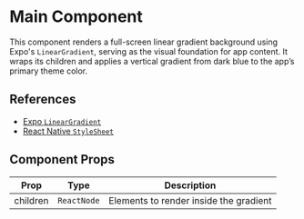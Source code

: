 # Main Component

This component renders a full-screen linear gradient background using Expo's `LinearGradient`, serving as the visual foundation for app content. It wraps its children and applies a vertical gradient from dark blue to the app’s primary theme color.

## References

* [Expo `LinearGradient`](https://docs.expo.dev/versions/latest/sdk/linear-gradient/)
* [React Native `StyleSheet`](https://reactnative.dev/docs/stylesheet)

## Component Props

| Prop     | Type        | Description                            |
| -------- | ----------- | -------------------------------------- |
| children | `ReactNode` | Elements to render inside the gradient |